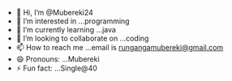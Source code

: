 - 👋 Hi, I’m @Mubereki24
- 👀 I’m interested in ...programming 
- 🌱 I’m currently learning ...java
- 💞️ I’m looking to collaborate on ...coding
- 📫 How to reach me ...email is rungangamubereki@gmail.com
- 😄 Pronouns: ...Mubereki
- ⚡ Fun fact: ...Single@40

<!---
Mubereki24/Mubereki24 is a ✨ special ✨ repository because its `README.md` (this file) appears on your GitHub profile.
You can click the Preview link to take a look at your changes.
--->
